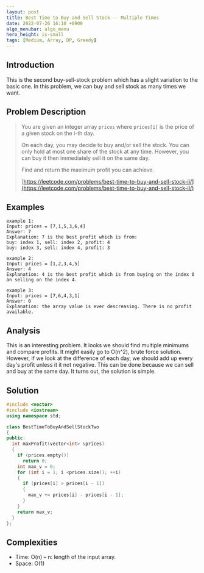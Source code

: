 ```yaml
---
layout: post
title: Best Time to Buy and Sell Stock -- Multiple Times
date: 2022-07-26 16:10 +0900
algo_menubar: algo_menu
hero_height: is-small
tags: [Medium, Array, DP, Greedy]
---
```

## Introduction
This is the second buy-sell-stock problem which has a slight variation to the basic one.
In this problem, we can buy and sell stock as many times we want.

## Problem Description
> You are given an integer array `prices` where `prices[i]` is the price of a given stock on the i-th day.
>
> On each day, you may decide to buy and/or sell the stock.
> You can only hold at most one share of the stock at any time.
> However, you can buy it then immediately sell it on the same day.
>
> Find and return the maximum profit you can achieve.
> 
> [https://leetcode.com/problems/best-time-to-buy-and-sell-stock-ii/](https://leetcode.com/problems/best-time-to-buy-and-sell-stock-ii/)

## Examples
```
example 1:
Input: prices = [7,1,5,3,6,4]
Answer: 7
Explanation: 7 is the best profit which is from:
buy: index 1, sell: index 2, profit: 4
buy: index 3, sell: index 4, profit: 3
```
```
example 2:
Input: prices = [1,2,3,4,5]
Answer: 4
Explanation: 4 is the best profit which is from buying on the index 0 an selling on the index 4.
```
```
example 3:
Input: prices = [7,6,4,3,1]
Answer: 0
Explanation: the array value is ever descreasing. There is no profit available.
```

## Analysis
This is an interesting problem. It looks we should find multiple minimums and compare profits.
It might easily go to O(n^2), brute force solution.
However, if we look at the difference of each day, we should add up every day's profit unless it it not negative.
This can be done because we can sell and buy at the same day.
It turns out, the solution is simple.

## Solution
```cpp
#include <vector>
#include <iostream>
using namespace std;

class BestTimeToBuyAndSellStockTwo
{
public:
  int maxProfit(vector<int> &prices)
  {
    if (prices.empty())
      return 0;
    int max_v = 0;
    for (int i = 1; i <prices.size(); ++i)
    {
      if (prices[i] > prices[i - 1])
      {
        max_v += prices[i] - prices[i - 1];
      }
    }
    return max_v;
  }
};
```

## Complexities
- Time: O(n) – n: length of the input array.
- Space: O(1)
